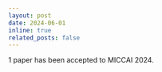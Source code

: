 ```yaml
---
layout: post
date: 2024-06-01
inline: true
related_posts: false
---
```


1 paper has been accepted to MICCAI 2024.

